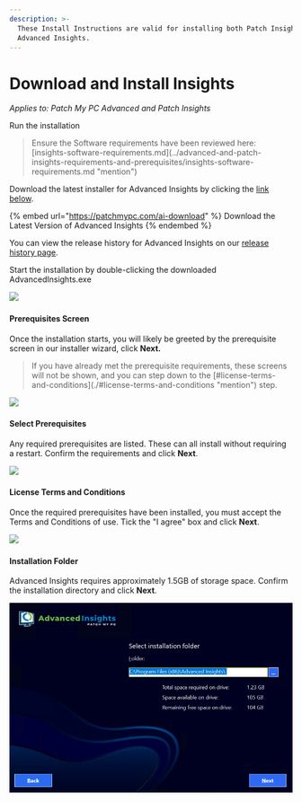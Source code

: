 ```yaml
---
description: >-
  These Install Instructions are valid for installing both Patch Insights and
  Advanced Insights.
---
```


# Download and Install Insights

_Applies to: Patch My PC Advanced and Patch Insights_

Run the installation

> Ensure the Software requirements have been reviewed here: \[insights-software-requirements.md]\(../advanced-and-patch-insights-requirements-and-prerequisites/insights-software-requirements.md "mention")

Download the latest installer for Advanced Insights by clicking the [link below](https://api.patchmypc.com/downloads/exe/AdvancedInsights.exe).

{% embed url="https://patchmypc.com/ai-download" %}
Download the Latest Version of Advanced Insights
{% endembed %}

You can view the release history for Advanced Insights on our [release history page](https://docs.patchmypc.com/release-history/advanced-insights-releases).

Start the installation by double-clicking the downloaded AdvancedInsights.exe

![](../../.gitbook/assets/image-\(1105\).png)

#### Prerequisites Screen

Once the installation starts, you will likely be greeted by the prerequisite screen in our installer wizard, click **Next.**

> If you have already met the prerequisite requirements, these screens will not be shown, and you can step down to the \[#license-terms-and-conditions]\(./#license-terms-and-conditions "mention") step.

![](../../.gitbook/assets/1-\(1\).png)

#### Select Prerequisites

Any required prerequisites are listed. These can all install without requiring a restart. Confirm the requirements and click **Next**.

![](../../.gitbook/assets/image-\(1295\).png)

#### License Terms and Conditions

Once the required prerequisites have been installed, you must accept the Terms and Conditions of use. Tick the "I agree" box and click **Next**.

![](../../.gitbook/assets/4-License-Agreement-\(1\).png)

#### Installation Folder

Advanced Insights requires approximately 1.5GB of storage space. Confirm the installation directory and click **Next**.

![](../../.gitbook/assets/5-Folder.png)
